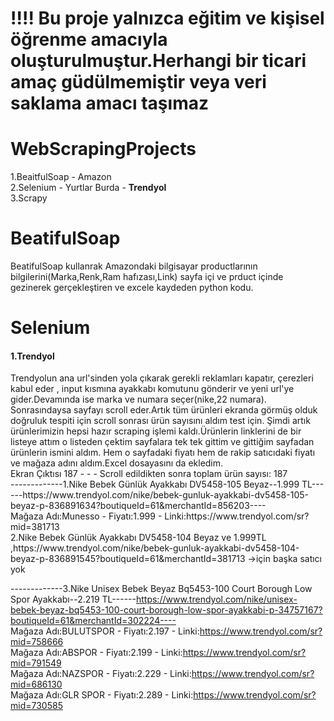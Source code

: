 # !!!! Bu proje yalnızca eğitim ve kişisel öğrenme amacıyla oluşturulmuştur.Herhangi bir ticari amaç güdülmemiştir veya veri saklama amacı taşımaz
# WebScrapingProjects
1.BeaitfulSoap - Amazon <br>
2.Selenium - Yurtlar Burda - **Trendyol** <br> 
3.Scrapy  <br>

# BeatifulSoap 
BeatifulSoap kullanrak Amazondaki bilgisayar productlarının bilgilerini(Marka,Renk,Ram hafızası,Link) sayfa içi ve prduct içinde gezinerek gerçekleştiren ve excele kaydeden python kodu. <br>
# Selenium 
<h4> 1.Trendyol </h4>
Trendyolun ana url'sinden yola çıkarak gerekli reklamları kapatır, çerezleri kabul eder , input kısmına ayakkabı komutunu gönderir ve yeni url'ye gider.Devamında ise marka ve numara seçer(nike,22 numara).
Sonrasındaysa sayfayı scroll eder.Artık tüm ürünleri ekranda görmüş olduk doğruluk tespiti için scroll sonrası ürün sayısını aldım test için. Şimdi artık ürünlerimizin hepsi hazır scraping işlemi kaldı.Ürünlerin linklerini de bir listeye attım o listeden çektim sayfalara tek tek gittim ve gittiğim sayfadan ürünlerin ismini aldım. Hem o sayfadaki fiyatı hem de rakip satıcıdaki fiyatı ve mağaza adını aldım.Excel dosayasını da ekledim.<br>
<h7>Ekran Çıktısı</h7> 
187 - - - Scroll edildikten sonra toplam ürün sayısı: 187 <br>
-------------1.Nike Bebek Günlük Ayakkabı DV5458-105 Beyaz--1.999 TL------https://www.trendyol.com/nike/bebek-gunluk-ayakkabi-dv5458-105-beyaz-p-836891634?boutiqueId=61&merchantId=856203----<br>
Mağaza Adı:Munesso - Fiyatı:1.999 - Linki:https://www.trendyol.com/sr?mid=381713<br>
2.Nike Bebek Günlük Ayakkabı DV5458-104 Beyaz ve 1.999TL ,https://www.trendyol.com/nike/bebek-gunluk-ayakkabi-dv5458-104-beyaz-p-836891545?boutiqueId=61&merchantId=381713 ->için başka satıcı yok<br>

-------------3.Nike Unisex Bebek Beyaz Bq5453-100 Court Borough Low Spor Ayakkabı--2.219 TL------https://www.trendyol.com/nike/unisex-bebek-beyaz-bq5453-100-court-borough-low-spor-ayakkabi-p-34757167?boutiqueId=61&merchantId=302224----<br>
Mağaza Adı:BULUTSPOR - Fiyatı:2.197 - Linki:https://www.trendyol.com/sr?mid=758666<br>
Mağaza Adı:ABSPOR - Fiyatı:2.199 - Linki:https://www.trendyol.com/sr?mid=791549<br>
Mağaza Adı:NAZSPOR - Fiyatı:2.229 - Linki:https://www.trendyol.com/sr?mid=686130<br>
Mağaza Adı:GLR SPOR - Fiyatı:2.289 - Linki:https://www.trendyol.com/sr?mid=730585<br>




